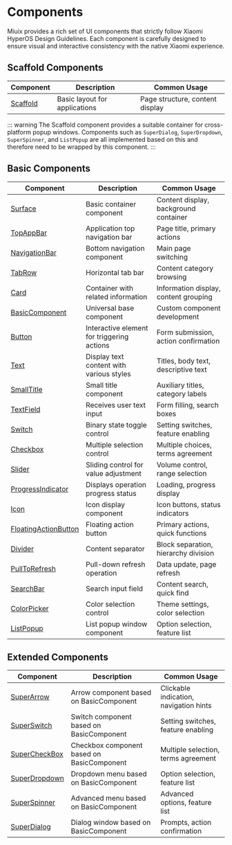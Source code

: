 # Components

Miuix provides a rich set of UI components that strictly follow Xiaomi HyperOS Design Guidelines. Each component is carefully designed to ensure visual and interactive consistency with the native Xiaomi experience.

## Scaffold Components

| Component                          | Description                   | Common Usage                    |
| ---------------------------------- | ----------------------------- | ------------------------------- |
| [Scaffold](../components/scaffold) | Basic layout for applications | Page structure, content display |

::: warning
The Scaffold component provides a suitable container for cross-platform popup windows. Components such as `SuperDialog`, `SuperDropdown`, `SuperSpinner`, and `ListPopup` are all implemented based on this and therefore need to be wrapped by this component.
:::

## Basic Components

| Component                                                  | Description                                | Common Usage                          |
| ---------------------------------------------------------- | ------------------------------------------ | ------------------------------------- |
| [Surface](../components/surface)                           | Basic container component                  | Content display, background container |
| [TopAppBar](../components/topappbar)                       | Application top navigation bar             | Page title, primary actions           |
| [NavigationBar](../components/navigationbar)               | Bottom navigation component                | Main page switching                   |
| [TabRow](../components/tabrow)                             | Horizontal tab bar                         | Content category browsing             |
| [Card](../components/card)                                 | Container with related information         | Information display, content grouping |
| [BasicComponent](../components/basiccomponent)             | Universal base component                   | Custom component development          |
| [Button](../components/button)                             | Interactive element for triggering actions | Form submission, action confirmation  |
| [Text](../components/text)                                 | Display text content with various styles   | Titles, body text, descriptive text   |
| [SmallTitle](../components/smalltitle)                     | Small title component                      | Auxiliary titles, category labels     |
| [TextField](../components/textfield)                       | Receives user text input                   | Form filling, search boxes            |
| [Switch](../components/switch)                             | Binary state toggle control                | Setting switches, feature enabling    |
| [Checkbox](../components/checkbox)                         | Multiple selection control                 | Multiple choices, terms agreement     |
| [Slider](../components/slider)                             | Sliding control for value adjustment       | Volume control, range selection       |
| [ProgressIndicator](../components/progressindicator)       | Displays operation progress status         | Loading, progress display             |
| [Icon](../components/icon)                                 | Icon display component                     | Icon buttons, status indicators       |
| [FloatingActionButton](../components/floatingactionbutton) | Floating action button                     | Primary actions, quick functions      |
| [Divider](../components/divider)                           | Content separator                          | Block separation, hierarchy division  |
| [PullToRefresh](../components/pulltorefresh)               | Pull-down refresh operation                | Data update, page refresh             |
| [SearchBar](../components/searchbar)                       | Search input field                         | Content search, quick find            |
| [ColorPicker](../components/colorpicker)                   | Color selection control                    | Theme settings, color selection       |
| [ListPopup](../components/listpopup)                       | List popup window component                | Option selection, feature list        |

## Extended Components

| Component                                    | Description                                | Common Usage                           |
| -------------------------------------------- | ------------------------------------------ | -------------------------------------- |
| [SuperArrow](../components/superarrow)       | Arrow component based on BasicComponent    | Clickable indication, navigation hints |
| [SuperSwitch](../components/superswitch)     | Switch component based on BasicComponent   | Setting switches, feature enabling     |
| [SuperCheckBox](../components/supercheckbox) | Checkbox component based on BasicComponent | Multiple selection, terms agreement    |
| [SuperDropdown](../components/superdropdown) | Dropdown menu based on BasicComponent      | Option selection, feature list         |
| [SuperSpinner](../components/superspinner)   | Advanced menu based on BasicComponent      | Advanced options, feature list         |
| [SuperDialog](../components/superdialog)     | Dialog window based on BasicComponent      | Prompts, action confirmation           |
